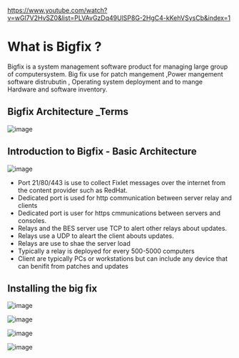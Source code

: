 https://www.youtube.com/watch?v=wGl7V2HvSZ0&list=PLVAvGzDq49UlSP8G-2HgC4-kKehVSysCb&index=1
# What is Bigfix ?
Bigfix is a system management software product for managing large group of computersystem. Big fix use for patch mangement ,Power mangement software distrubutin , Operating system deployment and to mange Hardware and software inventory.

## Bigfix Architecture _Terms

![image](https://github.com/user-attachments/assets/c9e87958-8ece-4db6-9161-41f59ea4c3e0)


## Introduction to Bigfix - Basic Architecture

![image](https://github.com/user-attachments/assets/2de84857-28bf-4bf6-a2e0-0c0c2cbc1ebe)


- Port 21/80/443 is use to collect Fixlet messages over the internet from the content provider such as RedHat.
- Dedicated port is used for http communication between server relay and clients
- Dedicated port is user for https cmmunications between servers and consoles.
- Relays and the BES server use TCP to alert other relays about  updates.
- Relays use a UDP to aleart the client abouts updates.
- Relays are use to shae the server load
- Typically a relay is deployed for every 500-5000 computers
- Client are typically PCs or workstations but can include any device that can benifit from patches and updates

## Installing the big fix

![image](https://github.com/user-attachments/assets/bc958e46-3d07-4414-8c64-3bee4cc64a14)

![image](https://github.com/user-attachments/assets/84dd632c-32f2-4413-996c-9f9f373dec2c)

![image](https://github.com/user-attachments/assets/2f69b42a-d8c7-4115-a4e4-edf94ceff8eb)


![image](https://github.com/user-attachments/assets/44f7170b-195f-42a1-9bad-ca1cd9148769)
